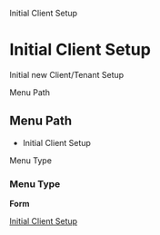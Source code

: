 
Initial Client Setup
# Initial Client Setup


Initial new Client/Tenant Setup

Menu Path
## Menu Path



- Initial Client Setup

Menu Type
### Menu Type

**Form**


[Initial Client Setup](../../functional-guide/form/form-initial-client-setup.md)